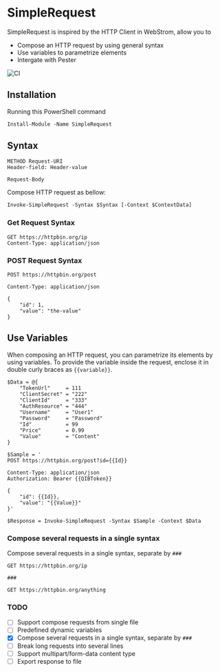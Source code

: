 SimpleRequest
=============
SimpleRequest is inspired by the HTTP Client in WebStrom, allow you to

- Compose an HTTP request by using general syntax
- Use variables to parametrize elements
- Intergate with Pester

![CI](https://github.com/toolkitx/simple-request/workflows/CI/badge.svg?branch=master)

## Installation

Running this PowerShell command

```ps
Install-Module -Name SimpleRequest	
```


## Syntax

```
METHOD Request-URI
Header-field: Header-value

Request-Body
```

Compose HTTP request as bellow:
```ps
Invoke-SimpleRequest -Syntax $Syntax [-Context $ContextData]
```

### Get Request Syntax
```
GET https://httpbin.org/ip
Content-Type: application/json 
```

### POST Request Syntax
```
POST https://httpbin.org/post

Content-Type: application/json

{
    "id": 1,
    "value": "the-value"
}
```


## Use Variables

When composing an HTTP request, you can parametrize its elements by using variables. To provide the variable inside the request, enclose it in double curly braces as `{{variable}}`. 

```PS
$Data = @{
    "TokenUrl"     = 111
    "ClientSecret" = "222"
    "ClientId"     = "333"
    "AuthResource" = "444"
    "Username"     = "User1"
    "Password"     = "Password"
    "Id"           = 99
    "Price"        = 0.99
    "Value"        = "Content"
}

$Sample = '
POST https://httpbin.org/post?id={{Id}}

Content-Type: application/json
Authorization: Bearer {{QIBToken}}

{
    "id": {{Id}},
    "value": "{{Value}}"
}'

$Response = Invoke-SimpleRequest -Syntax $Sample -Context $Data
```

### Compose several requests in a single syntax
Compose several requests in a single syntax, separate by `###`
```
GET https://httpbin.org/ip

### 

GET https://httpbin.org/anything
```

### TODO

- [ ] Support compose requests from single file
- [ ] Predefined dynamic variables
- [x] Compose several requests in a single syntax, separate by `###`
- [ ] Break long requests into several lines
- [ ] Support multipart/form-data content type
- [ ] Export response to file
